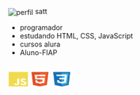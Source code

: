 <img align="center" alt="perfil" height="39" width="39" src="https://i.pinimg.com/280x280_RS/db/ee/4d/dbee4d28cd4f5df9ed1b8491dd3332be.jpg"> satt
- programador 
- estudando HTML, CSS, JavaScript
- cursos alura
- Aluno-FIAP


 <div style="display: inline_block"><br>
  <img align="center" alt="Js" height="30" width="40" src="https://raw.githubusercontent.com/devicons/devicon/master/icons/javascript/javascript-plain.svg">
  <img align="center" alt="HTML" height="30" width="40" src="https://raw.githubusercontent.com/devicons/devicon/master/icons/html5/html5-original.svg">
  <img align="center" alt="CSS" height="30" width="40" src="https://raw.githubusercontent.com/devicons/devicon/master/icons/css3/css3-original.svg">
</div>
